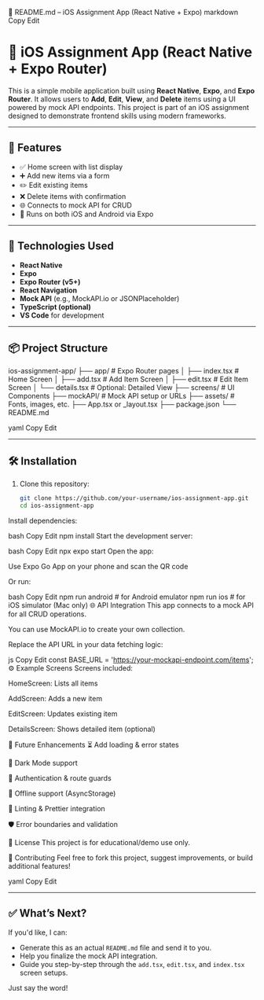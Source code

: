 📄 README.md – iOS Assignment App (React Native + Expo)
markdown
Copy
Edit
# 📱 iOS Assignment App (React Native + Expo Router)

This is a simple mobile application built using **React Native**, **Expo**, and **Expo Router**. It allows users to **Add**, **Edit**, **View**, and **Delete** items using a UI powered by mock API endpoints. This project is part of an iOS assignment designed to demonstrate frontend skills using modern frameworks.

---

## 🚀 Features

- ✅ Home screen with list display
- ➕ Add new items via a form
- ✏️ Edit existing items
- ❌ Delete items with confirmation
- 🌐 Connects to mock API for CRUD
- 📱 Runs on both iOS and Android via Expo

---

## 🧰 Technologies Used

- **React Native**
- **Expo**
- **Expo Router (v5+)**
- **React Navigation**
- **Mock API** (e.g., MockAPI.io or JSONPlaceholder)
- **TypeScript (optional)**
- **VS Code** for development

---

## 📦 Project Structure

ios-assignment-app/
├── app/ # Expo Router pages
│ ├── index.tsx # Home Screen
│ ├── add.tsx # Add Item Screen
│ ├── edit.tsx # Edit Item Screen
│ └── details.tsx # Optional: Detailed View
├── screens/ # UI Components
├── mockAPI/ # Mock API setup or URLs
├── assets/ # Fonts, images, etc.
├── App.tsx or _layout.tsx
├── package.json
└── README.md

yaml
Copy
Edit

---

## 🛠️ Installation

1. Clone this repository:
   ```bash
   git clone https://github.com/your-username/ios-assignment-app.git
   cd ios-assignment-app
Install dependencies:

bash
Copy
Edit
npm install
Start the development server:

bash
Copy
Edit
npx expo start
Open the app:

Use Expo Go App on your phone and scan the QR code

Or run:

bash
Copy
Edit
npm run android  # for Android emulator
npm run ios      # for iOS simulator (Mac only)
🌐 API Integration
This app connects to a mock API for all CRUD operations.

You can use MockAPI.io to create your own collection.

Replace the API URL in your data fetching logic:

js
Copy
Edit
const BASE_URL = 'https://your-mockapi-endpoint.com/items';
⚙️ Example Screens
Screens included:

HomeScreen: Lists all items

AddScreen: Adds a new item

EditScreen: Updates existing item

DetailsScreen: Shows detailed item (optional)

🧪 Future Enhancements
⏳ Add loading & error states

🌙 Dark Mode support

🔐 Authentication & route guards

📡 Offline support (AsyncStorage)

🧼 Linting & Prettier integration

🛡️ Error boundaries and validation

🧾 License
This project is for educational/demo use only.

🤝 Contributing
Feel free to fork this project, suggest improvements, or build additional features!

yaml
Copy
Edit

---

## ✅ What’s Next?

If you'd like, I can:
- Generate this as an actual `README.md` file and send it to you.
- Help you finalize the mock API integration.
- Guide you step-by-step through the `add.tsx`, `edit.tsx`, and `index.tsx` screen setups.

Just say the word!
